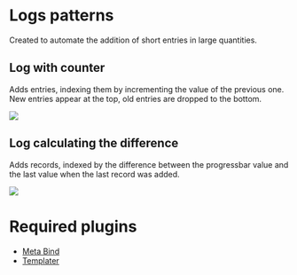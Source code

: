 # Logs patterns
Created to automate the addition of short entries in large quantities.

## Log with counter
Adds entries, indexing them by incrementing the value of the previous one. New entries appear at the top, old entries are dropped to the bottom.

![](https://i.imgur.com/sgFxYf4.png)

## Log calculating the difference
Adds records, indexed by the difference between the progressbar value and the last value when the last record was added.

![](https://i.imgur.com/KMFLUcF.png)

# Required plugins
- [Meta Bind](obsidian://show-plugin?id=obsidian-meta-bind-plugin)
- [Templater](obsidian://show-plugin?id=templater-obsidian)
